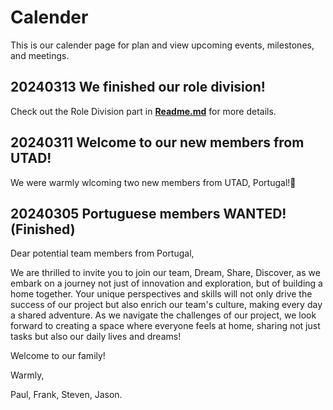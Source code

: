# Calender

This is our calender page for plan and view upcoming events, milestones, and meetings.

## 20240313 We finished our role division!

Check out the Role Division part in [**Readme.md**](./README.md#role-division) for more details.

## 20240311 Welcome to our new members from UTAD!

We were warmly wlcoming two new members from UTAD, Portugal!🍇

## 20240305 Portuguese members WANTED! (Finished)

Dear potential team members from Portugal,

We are thrilled to invite you to join our team, Dream, Share, Discover, as we embark on a journey not just of innovation and exploration, but of building a home together. Your unique perspectives and skills will not only drive the success of our project but also enrich our team's culture, making every day a shared adventure. As we navigate the challenges of our project, we look forward to creating a space where everyone feels at home, sharing not just tasks but also our daily lives and dreams!

Welcome to our family!

Warmly,

Paul, Frank, Steven, Jason.